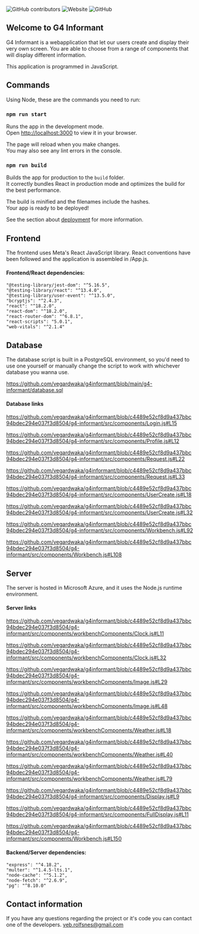 ![GitHub contributors](https://img.shields.io/github/contributors/vegardwaka/g4informant) ![Website](https://img.shields.io/website?up_message=online&url=https%3A%2F%2Fg4informant.com%2F) ![GitHub](https://img.shields.io/github/license/vegardwaka/g4informant)
## Welcome to G4 Informant
G4 Informant is a webapplication that let our users create and display their very own screen.
You are able to choose from a range of components that will display different information.

This application is programmed in JavaScript.

## Commands
Using Node, these are the commands you need to run:

### `npm run start`

Runs the app in the development mode.\
Open [http://localhost:3000](http://localhost:3000) to view it in your browser.

The page will reload when you make changes.\
You may also see any lint errors in the console.

### `npm run build`

Builds the app for production to the `build` folder.\
It correctly bundles React in production mode and optimizes the build for the best performance.

The build is minified and the filenames include the hashes.\
Your app is ready to be deployed!

See the section about [deployment](https://facebook.github.io/create-react-app/docs/deployment) for more information.

## Frontend
The frontend uses Meta's React JavaScript library. React conventions have been followed and the application is assembled in /App.js.

#### Frontend/React dependencies:
    "@testing-library/jest-dom": "^5.16.5",
    "@testing-library/react": "^13.4.0",
    "@testing-library/user-event": "^13.5.0",
    "bcryptjs": "^2.4.3",
    "react": "^18.2.0",
    "react-dom": "^18.2.0",
    "react-router-dom": "^6.8.1",
    "react-scripts": "5.0.1",
    "web-vitals": "^2.1.4"

## Database
The database script is built in a PostgreSQL environment,
so you'd need to use one yourself or manually change the script to work with whichever database you wanna use.

https://github.com/vegardwaka/g4informant/blob/main/g4-informant/database.sql

#### Database links
https://github.com/vegardwaka/g4informant/blob/c4489e52cf8d9a437bbc94bdec294e037f3d8504/g4-informant/src/components/Login.js#L15

https://github.com/vegardwaka/g4informant/blob/c4489e52cf8d9a437bbc94bdec294e037f3d8504/g4-informant/src/components/Profile.js#L12

https://github.com/vegardwaka/g4informant/blob/c4489e52cf8d9a437bbc94bdec294e037f3d8504/g4-informant/src/components/Request.js#L22

https://github.com/vegardwaka/g4informant/blob/c4489e52cf8d9a437bbc94bdec294e037f3d8504/g4-informant/src/components/Request.js#L33

https://github.com/vegardwaka/g4informant/blob/c4489e52cf8d9a437bbc94bdec294e037f3d8504/g4-informant/src/components/UserCreate.js#L18

https://github.com/vegardwaka/g4informant/blob/c4489e52cf8d9a437bbc94bdec294e037f3d8504/g4-informant/src/components/UserCreate.js#L32

https://github.com/vegardwaka/g4informant/blob/c4489e52cf8d9a437bbc94bdec294e037f3d8504/g4-informant/src/components/Workbench.js#L92

https://github.com/vegardwaka/g4informant/blob/c4489e52cf8d9a437bbc94bdec294e037f3d8504/g4-informant/src/components/Workbench.js#L108

## Server
The server is hosted in Microsoft Azure, and it uses the Node.js runtime environment.

#### Server links
https://github.com/vegardwaka/g4informant/blob/c4489e52cf8d9a437bbc94bdec294e037f3d8504/g4-informant/src/components/workbenchComponents/Clock.js#L11

https://github.com/vegardwaka/g4informant/blob/c4489e52cf8d9a437bbc94bdec294e037f3d8504/g4-informant/src/components/workbenchComponents/Clock.js#L32

https://github.com/vegardwaka/g4informant/blob/c4489e52cf8d9a437bbc94bdec294e037f3d8504/g4-informant/src/components/workbenchComponents/Image.js#L29

https://github.com/vegardwaka/g4informant/blob/c4489e52cf8d9a437bbc94bdec294e037f3d8504/g4-informant/src/components/workbenchComponents/Image.js#L48

https://github.com/vegardwaka/g4informant/blob/c4489e52cf8d9a437bbc94bdec294e037f3d8504/g4-informant/src/components/workbenchComponents/Weather.js#L18

https://github.com/vegardwaka/g4informant/blob/c4489e52cf8d9a437bbc94bdec294e037f3d8504/g4-informant/src/components/workbenchComponents/Weather.js#L40

https://github.com/vegardwaka/g4informant/blob/c4489e52cf8d9a437bbc94bdec294e037f3d8504/g4-informant/src/components/workbenchComponents/Weather.js#L79

https://github.com/vegardwaka/g4informant/blob/c4489e52cf8d9a437bbc94bdec294e037f3d8504/g4-informant/src/components/Display.js#L9

https://github.com/vegardwaka/g4informant/blob/c4489e52cf8d9a437bbc94bdec294e037f3d8504/g4-informant/src/components/FullDisplay.js#L11

https://github.com/vegardwaka/g4informant/blob/c4489e52cf8d9a437bbc94bdec294e037f3d8504/g4-informant/src/components/Workbench.js#L150

#### Backend/Server dependencies:
    "express": "^4.18.2",
    "multer": "^1.4.5-lts.1",
    "node-cache": "^5.1.2",
    "node-fetch": "^2.6.9",
    "pg": "^8.10.0"
    
## Contact information
If you have any questions regarding the project or it's code you can contact one of the developers.
veb.rolfsnes@gmail.com
